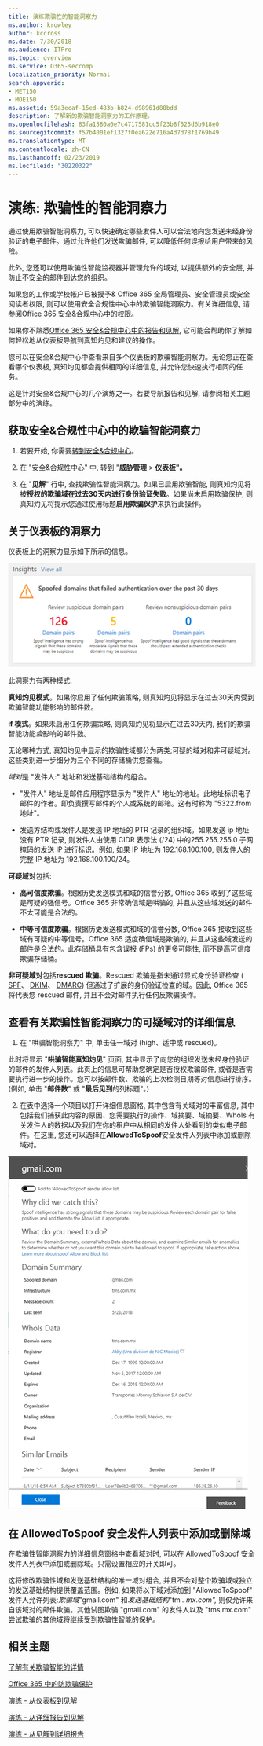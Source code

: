 ```yaml
---
title: 演练欺骗性的智能洞察力
ms.author: krowley
author: kccross
ms.date: 7/30/2018
ms.audience: ITPro
ms.topic: overview
ms.service: O365-seccomp
localization_priority: Normal
search.appverid:
- MET150
- MOE150
ms.assetid: 59a3ecaf-15ed-483b-b824-d98961d88bdd
description: 了解新的欺骗智能洞察力的工作原理。
ms.openlocfilehash: 83fa1580a0e7c4717581cc5f23b8f525d6b918e0
ms.sourcegitcommit: f57b4001ef1327f0ea622e716a4d7d78f1769b49
ms.translationtype: MT
ms.contentlocale: zh-CN
ms.lasthandoff: 02/23/2019
ms.locfileid: "30220322"
---
```

# <a name="walkthrough-spoof-intelligence-insight"></a>演练: 欺骗性的智能洞察力

通过使用欺骗智能洞察力, 可以快速确定哪些发件人可以合法地向您发送未经身份验证的电子邮件。通过允许他们发送欺骗邮件, 可以降低任何误报给用户带来的风险。
  
此外, 您还可以使用欺骗性智能监视器并管理允许的域对, 以提供额外的安全层, 并防止不安全的邮件到达您的组织。
  
如果您的工作或学校帐户已被授予&amp; Office 365 全局管理员、安全管理员或安全阅读者权限, 则可以使用安全合规性中心中的欺骗智能洞察力。有关详细信息, 请参阅[Office 365 安全&amp;合规中心中的权限](permissions-in-the-security-and-compliance-center.md)。
  
如果你不熟悉[Office 365 安全&amp;合规中心中的报告和见解](reports-and-insights-in-security-and-compliance.md), 它可能会帮助你了解如何轻松地从仪表板导航到真知灼见和建议的操作。
  
您可以在安全&amp;合规中心中查看来自多个仪表板的欺骗智能洞察力。无论您正在查看哪个仪表板, 真知灼见都会提供相同的详细信息, 并允许您快速执行相同的任务。
  
这是针对安全&amp;合规中心的几个演练之一。若要导航报告和见解, 请参阅相关主题部分中的演练。
  
## <a name="getting-to-the-spoof-intelligence-insight-in-the-security-amp-compliance-center"></a>获取安全&amp;合规性中心中的欺骗智能洞察力

1. 若要开始, 你需要[转到安全&amp;合规中心](go-to-the-securitycompliance-center.md)。
    
2. 在 "安全&amp;合规性中心" 中, 转到 "**威胁管理** \> **仪表板"。**
    
3. 在 "**见解**" 行中, 查找欺骗性智能洞察力。如果已启用欺骗智能, 则真知灼见将被**授权的欺骗域在过去30天内进行身份验证失败**。如果尚未启用欺骗保护, 则真知灼见将提示您通过使用标题**启用欺骗保护**来执行此操作。 
    
## <a name="about-the-insight-on-the-dashboard"></a>关于仪表板的洞察力

仪表板上的洞察力显示如下所示的信息。
  
![欺骗性智能洞察力的屏幕截图](media/28aeabac-c1a1-4d16-9fbe-14996f742a9a.png)
  
此洞察力有两种模式:
  
 **真知灼见模式**。如果你启用了任何欺骗策略, 则真知灼见将显示在过去30天内受到欺骗智能功能影响的邮件数。 
  
 **if 模式**。如果未启用任何欺骗策略, 则真知灼见将显示在过去30天内, 我们的欺骗智能功能*会*影响的邮件数。 
  
无论哪种方式, 真知灼见中显示的欺骗性域都分为两类;可疑的域对和非可疑域对。这些类别进一步细分为三个不同的存储桶供您查看。 
  
*域对*是 "发件人:" 地址和发送基础结构的组合。 
  
- "发件人" 地址是邮件应用程序显示为 "发件人" 地址的地址。此地址标识电子邮件的作者。即负责撰写邮件的个人或系统的邮箱。这有时称为 "5322.from 地址"。
    
- 发送方结构或发件人是发送 IP 地址的 PTR 记录的组织域。如果发送 ip 地址没有 PTR 记录, 则发件人由使用 CIDR 表示法 (/24) 中的255.255.255.0 子网掩码的发送 IP 进行标识。例如, 如果 IP 地址为 192.168.100.100, 则发件人的完整 IP 地址为 192.168.100.100/24。
    
 **可疑域对**包括: 
  
- **高可信度欺骗**。根据历史发送模式和域的信誉分数, Office 365 收到了这些域是可疑的强信号。Office 365 非常确信域是哄骗的, 并且从这些域发送的邮件不太可能是合法的。 
    
- **中等可信度欺骗**。根据历史发送模式和域的信誉分数, Office 365 接收到这些域有可疑的中等信号。Office 365 适度确信域是欺骗的, 并且从这些域发送的邮件是合法的。此存储桶具有包含误报 (FPs) 的更多可能性, 而不是高可信度欺骗存储桶。 
    
 **非可疑域对**包括**rescued 欺骗**。Rescued 欺骗是指未通过显式身份验证检查 ( [SPF](https://docs.microsoft.com/office365/SecurityCompliance/how-office-365-uses-spf-to-prevent-spoofing)、 [DKIM](https://docs.microsoft.com/office365/SecurityCompliance/use-dkim-to-validate-outbound-email)、 [DMARC](https://docs.microsoft.com/office365/SecurityCompliance/use-dmarc-to-validate-email)) 但通过了扩展的身份验证检查的域。因此, Office 365 将代表您 rescued 邮件, 并且不会对邮件执行任何反欺骗操作。 
  
## <a name="view-detailed-information-about-suspicious-domain-pairs-from-the-spoof-intelligence-insight"></a>查看有关欺骗性智能洞察力的可疑域对的详细信息

1. 在 "哄骗智能洞察力" 中, 单击任一域对 (high、适中或 rescued)。
  
此时将显示 "**哄骗智能真知灼见**" 页面, 其中显示了向您的组织发送未经身份验证的邮件的发件人列表。此页上的信息可帮助您确定是否授权欺骗邮件, 或者是否需要执行进一步的操作。您可以按邮件数、欺骗的上次检测日期等对信息进行排序。(例如, 单击 "**邮件数**" 或 "**最后见到**的列标题"。) 
    
2. 在表中选择一个项目以打开详细信息窗格, 其中包含有关域对的丰富信息, 其中包括我们捕获此内容的原因、您需要执行的操作、域摘要、域摘要、WhoIs 有关发件人的数据以及我们在你的租户中从相同的发件人处看到的类似电子邮件。在这里, 您还可以选择在**AllowedToSpoof**安全发件人列表中添加或删除域对。 
  
![欺骗智能洞察力详细信息窗格中的域的屏幕截图](media/03ad3e6e-2010-4e8e-b92e-accc8bbebb79.png)
  
## <a name="add-or-remove-a-domain-from-the-allowedtospoof-safe-sender-list"></a>在 AllowedToSpoof 安全发件人列表中添加或删除域

在欺骗性智能洞察力的详细信息窗格中查看域对时, 可以在 AllowedToSpoof 安全发件人列表中添加或删除域。只需设置相应的开关即可。
  
这将修改欺骗性域和发送基础结构的唯一域对组合, 并且不会对整个欺骗域或独立的发送基础结构提供覆盖范围。例如, 如果将以下域对添加到 "AllowedToSpoof" 发件人允许列表:*欺骗域*"gmail.com" 和*发送基础结构*"tm *. mx.com",* 则仅允许来自该域对的邮件欺骗。其他试图欺骗 "gmail.com" 的发件人以及 "tms.mx.com" 尝试欺骗的其他域将继续受到欺骗性智能的保护。 
  
## <a name="related-topics"></a>相关主题

[了解有关欺骗智能的详情](learn-about-spoof-intelligence.md)
  
[Office 365 中的防欺骗保护](anti-spoofing-protection.md)
  
[演练 - 从仪表板到见解](from-a-dashboard-to-an-insight.md)
  
[演练 - 从详细报告到见解](from-a-detailed-report-to-an-insight.md)
  
[演练 - 从见解到详细报告](from-an-insight-to-a-detailed-report.md)
  

